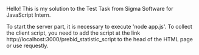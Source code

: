 Hello! This is my solution to the Test Task from Sigma Software for JavaScript Intern.

To start the server part, it is necessary to execute 'node app.js'. To collect the client script, you need to add the script at the link http://localhost:3000/prebid_statistic_script to the head of the HTML page or use requestly.
